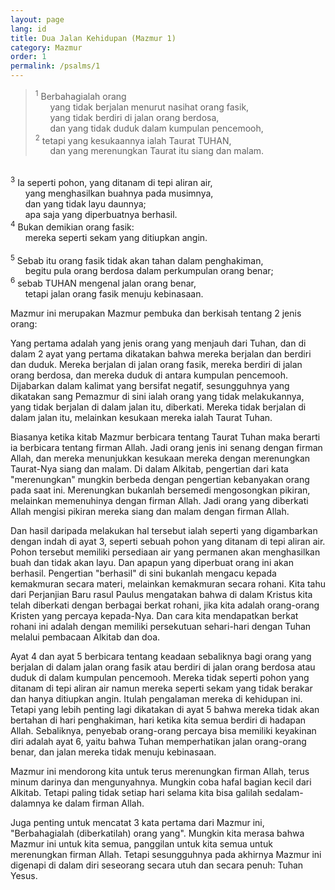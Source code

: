 ```yaml
---
layout: page
lang: id
title: Dua Jalan Kehidupan (Mazmur 1)
category: Mazmur
order: 1
permalink: /psalms/1
---
```


> <sup>1</sup> Berbahagialah orang <br />
&nbsp;&nbsp;&nbsp;&nbsp;&nbsp;&nbsp;yang tidak berjalan menurut nasihat orang fasik,<br />
&nbsp;&nbsp;&nbsp;&nbsp;&nbsp;&nbsp;yang tidak berdiri di jalan orang berdosa,<br />
&nbsp;&nbsp;&nbsp;&nbsp;&nbsp;&nbsp;dan yang tidak duduk dalam kumpulan pencemooh,<br/>
<sup>2</sup> tetapi yang kesukaannya ialah Taurat TUHAN,<br />
&nbsp;&nbsp;&nbsp;&nbsp;&nbsp;&nbsp;dan yang merenungkan Taurat itu siang dan malam.<br />
<br />
<sup>3</sup> Ia seperti pohon, yang ditanam di tepi aliran air,<br />
&nbsp;&nbsp;&nbsp;&nbsp;&nbsp;&nbsp;yang menghasilkan buahnya pada musimnya,<br />
&nbsp;&nbsp;&nbsp;&nbsp;&nbsp;&nbsp;dan yang tidak layu daunnya;<br />
&nbsp;&nbsp;&nbsp;&nbsp;&nbsp;&nbsp;apa saja yang diperbuatnya berhasil.<br />
<sup>4</sup> Bukan demikian orang fasik:<br />
&nbsp;&nbsp;&nbsp;&nbsp;&nbsp;&nbsp;mereka seperti sekam yang ditiupkan angin.<br />
<br />
<sup>5</sup> Sebab itu orang fasik tidak akan tahan dalam penghakiman,<br />
&nbsp;&nbsp;&nbsp;&nbsp;&nbsp;&nbsp;begitu pula orang berdosa dalam perkumpulan orang benar;<br/>
<sup>6</sup> sebab TUHAN mengenal jalan orang benar,<br />
&nbsp;&nbsp;&nbsp;&nbsp;&nbsp;&nbsp;tetapi jalan orang fasik menuju kebinasaan.

Mazmur ini merupakan Mazmur pembuka dan berkisah tentang 2 jenis orang:

Yang pertama adalah yang jenis orang yang menjauh dari Tuhan, dan di dalam 2 ayat yang pertama dikatakan bahwa mereka berjalan dan berdiri dan duduk. Mereka berjalan di jalan orang fasik, mereka berdiri di jalan orang berdosa, dan mereka duduk di antara kumpulan pencemooh. Dijabarkan dalam kalimat yang bersifat negatif, sesungguhnya yang dikatakan sang Pemazmur di sini ialah orang yang tidak melakukannya, yang tidak berjalan di dalam jalan itu, diberkati. Mereka tidak berjalan di dalam jalan itu, melainkan kesukaan mereka ialah Taurat Tuhan.

Biasanya ketika kitab Mazmur berbicara tentang Taurat Tuhan maka berarti ia berbicara tentang firman Allah. Jadi orang jenis ini senang dengan firman Allah, dan mereka menunjukkan kesukaan mereka dengan merenungkan Taurat-Nya siang dan malam. Di dalam Alkitab, pengertian dari kata "merenungkan" mungkin berbeda dengan pengertian kebanyakan orang pada saat ini. Merenungkan bukanlah bersemedi mengosongkan pikiran, melainkan memenuhinya dengan firman Allah. Jadi orang yang diberkati Allah mengisi pikiran mereka siang dan malam dengan firman Allah.

Dan hasil daripada melakukan hal tersebut ialah seperti yang digambarkan dengan indah di ayat 3, seperti sebuah pohon yang ditanam di tepi aliran air. Pohon tersebut memiliki persediaan air yang permanen akan menghasilkan buah dan tidak akan layu. Dan apapun yang diperbuat orang ini akan berhasil. Pengertian "berhasil" di sini bukanlah mengacu kepada kemakmuran secara materi, melainkan kemakmuran secara rohani. Kita tahu dari Perjanjian Baru rasul Paulus mengatakan bahwa di dalam Kristus kita telah diberkati dengan berbagai berkat rohani, jika kita adalah orang-orang Kristen yang percaya kepada-Nya. Dan cara kita mendapatkan berkat rohani ini adalah dengan memiliki persekutuan sehari-hari dengan Tuhan melalui pembacaan Alkitab dan doa.

Ayat 4 dan ayat 5 berbicara tentang keadaan sebaliknya bagi orang yang berjalan di dalam jalan orang fasik atau berdiri di jalan orang berdosa atau duduk di dalam kumpulan pencemooh. Mereka tidak seperti pohon yang ditanam di tepi aliran air namun mereka seperti sekam yang tidak berakar dan hanya ditiupkan angin. Itulah pengalaman mereka di kehidupan ini. Tetapi yang lebih penting lagi dikatakan di ayat 5 bahwa mereka tidak akan bertahan di hari penghakiman, hari ketika kita semua berdiri di hadapan Allah. Sebaliknya, penyebab orang-orang percaya bisa memiliki keyakinan diri adalah ayat 6, yaitu bahwa Tuhan memperhatikan jalan orang-orang benar, dan jalan mereka tidak menuju kebinasaan.

Mazmur ini mendorong kita untuk terus merenungkan firman Allah, terus minum darinya dan mengunyahnya. Mungkin coba hafal bagian kecil dari Alkitab. Tetapi paling tidak setiap hari selama kita bisa galilah sedalam-dalamnya ke dalam firman Allah.

Juga penting untuk mencatat 3 kata pertama dari Mazmur ini, "Berbahagialah (diberkatilah) orang yang". Mungkin kita merasa bahwa Mazmur ini untuk kita semua, panggilan untuk kita semua untuk merenungkan firman Allah. Tetapi sesungguhnya pada akhirnya Mazmur ini digenapi di dalam diri seseorang secara utuh dan secara penuh: Tuhan Yesus.
